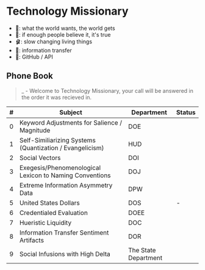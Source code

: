 # Technology Missionary 

* 🗽: what the world wants, the world gets
* 👔: if enough people believe it, it's true
* 🩰: slow changing living things
* 🌈: information transfer
* 🎉: GitHub / API

## Phone Book  
> _ - Welcome to Technology Missionary, your call will be answered in the order it was recieved in.

| # | Subject | Department | Status |
| ------- | ------- | ------- | ------- |
| 0 | Keyword Adjustments for Salience / Magnitude | DOE |  |
| 1 | Self-Similiarizing Systems (Quantization / Evangelicism) | HUD |  |
| 2 | Social Vectors | DOI |  |
| 3 | Exegesis/Phenomenological Lexicon to Naming Conventions | DOJ |   |
| 4 | Extreme Information Asymmetry Data | DPW | |
| 5 | United States Dollars | DOS | - |
| 6 | Credentialed Evaluation | DOEE | |
| 7 | Hueristic Liquidity | DOC |  |
| 8 | Information Transfer Sentiment Artifacts | DOR |  |
| 9 | Social Infusions with High Delta | The State Department |  |
